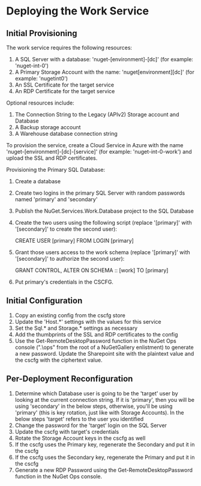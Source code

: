 # Deploying the Work Service

## Initial Provisioning
The work service requires the following resources:
1. A SQL Server with a database: 'nuget-[environment]-[dc]' (for example: 'nuget-int-0')
2. A Primary Storage Account with the name: 'nuget[environment][dc]' (for example: 'nugetint0')
3. An SSL Certificate for the target service
4. An RDP Certificate for the target service

Optional resources include:
1. The Connection String to the Legacy (APIv2) Storage account and Database
2. A Backup storage account
3. A Warehouse database connection string

To provision the service, create a Cloud Service in Azure with the name 'nuget-[environment]-[dc]-[service]' (for example: 'nuget-int-0-work') and upload the SSL and RDP certificates.

Provisioning the Primary SQL Database:
1. Create a database
2. Create two logins in the primary SQL Server with random passwords named 'primary' and 'secondary'
3. Publish the NuGet.Services.Work.Database project to the SQL Database
4. Create the two users using the following script (replace '[primary]' with '[secondary]' to create the second user):
	
	CREATE USER [primary] FROM LOGIN [primary]

5. Grant those users access to the work schema (replace '[primary]' with '[secondary]' to authorize the second user):

	GRANT CONTROL, ALTER ON SCHEMA :: [work] TO [primary]

6. Put primary's credentials in the CSCFG.

## Initial Configuration
1. Copy an existing config from the cscfg store
2. Update the 'Host.*' settings with the values for this service
3. Set the Sql.* and Storage.* settings as necessary
4. Add the thumbprints of the SSL and RDP certificates to the config
5. Use the Get-RemoteDesktopPassword function in the NuGet Ops console (".\ops" from the root of a NuGetGallery enlistment) to generate a new password. Update the Sharepoint site with the plaintext value and the cscfg with the ciphertext value.

## Per-Deployment Reconfiguration
1. Determine which Database user is going to be the 'target' user by looking at the current connection string. If it is 'primary', then you will be using 'secondary' in the below steps, otherwise, you'll be using 'primary' (this is key rotation, just like with Storage Accounts). In the below steps 'target' refers to the user you identified
  1. Change the password for the 'target' login on the SQL Server
  2. Update the cscfg with target's credentials
2. Rotate the Storage Account keys in the cscfg as well
  1. If the cscfg uses the Primary key, regenerate the Secondary and put it in the cscfg
  2. If the cscfg uses the Secondary key, regenerate the Primary and put it in the cscfg
3. Generate a new RDP Password using the Get-RemoteDesktopPassword function in the NuGet Ops console.